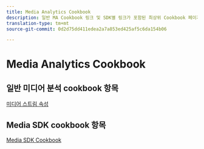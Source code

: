 ```yaml
---
title: Media Analytics Cookbook
description: 일반 MA Cookbook 링크 및 SDK별 링크가 포함된 최상위 Cookbook 페이지
translation-type: tm+mt
source-git-commit: 0d2d75dd411edea2a7a853ed425af5c6da154b06

---
```



# Media Analytics Cookbook

## 일반 미디어 분석 cookbook 항목

[미디어 스트림 속성](/help/media-analytics-cookbook/media-dimensions.md)

## Media SDK cookbook 항목

[Media SDK Cookbook](/help/sdk-implement/cookbook/sdk-cookbook-overview.md)
